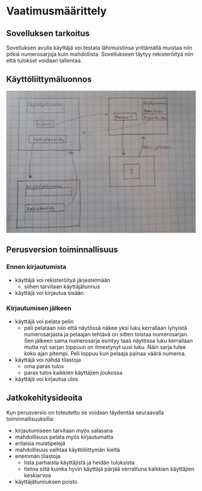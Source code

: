 # Vaatimusmäärittely

## Sovelluksen tarkoitus

Sovelluksen avulla käyttäjä voi testata lähimuistinsa yrittämällä muistaa 
niin pitkiä numerosarjoja kuin mahdollista. Sovellukseen täytyy 
rekisteröityä niin että tulokset voidaan tallentaa.

## Käyttöliittymäluonnos

![kuva](https://github.com/Hanna432/ot_harjoitustyo/blob/master/laskarit/kuvat/sovelluskuva.jpg)

## Perusversion toiminnallisuus

### Ennen kirjautumista

* käyttäjä voi rekisteröityä järjestelmään
  * siihen tarvitaan käyttäjätunnus
* käyttäjä voi kirjautua sisään

### Kirjautumisen jälkeen

* käyttäjä voi pelata pelin
  * peli pelataan niin että näytössä näkee yksi luku kerrallaan lyhyistä 
numerosarjasta ja pelaajan tehtävä on sitten toistaa numerosarjan. Sen 
jälkeen sama numerosarja esintyy taas näytössa luku kerrallaan mutta nyt
sarjan loppuun on ilmestynyt uusi luku. Näin sarja tulee koko ajan pitempi. 
Peli loppuu kun pelaaja painaa väärä numeroa.
* käyttäjä voi nähdä tilastoja
  * oma paras tulos
  * paras tulos kaikkien käyttäjien joukossa
* käyttäjä voi kirjautua ulos

## Jatkokehitysideoita

Kun perusversio on toteutettu se voidaan täydentää seuraavalla 
toiminnallisuuksilla:

* kirjautumiseen tarvitaan myös salasana
* mahdollisuus pelata myös kirjautumatta
* erilaisia muistipelejä
* mahdollisuus vaihtaa käyttöliittymän kieltä
* enemmän tilastoja
  * lista parhaista käyttäjistä ja heidän tuloksista
  * tietoa siitä kuinka hyvin käyttäjä pärjää verrattuna kaikkien käyttäjien 
keskiarvoa
* käyttäjätunnuksen poisto
